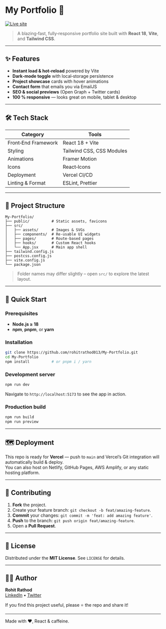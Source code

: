 # My Portfolio 🚀

[![Live site](https://img.shields.io/badge/Live-Demo-brightgreen)](https://my-portfolio-rohit-s-projects-e3e2f31c.vercel.app)

> A blazing‑fast, fully‑responsive portfolio site built with **React 18**, **Vite**, and **Tailwind CSS**.

---

## ✨ Features

- **Instant load & hot‑reload** powered by Vite
- **Dark‑mode toggle** with local‑storage persistence
- **Project showcase** cards with hover animations
- **Contact form** that emails you via EmailJS
- **SEO & social previews** (Open Graph + Twitter cards)
- **100 % responsive** — looks great on mobile, tablet & desktop

---

## 🛠 Tech Stack

| Category            | Tools |
|---------------------|-------|
| Front‑End Framework | React 18 + Vite |
| Styling             | Tailwind CSS, CSS Modules |
| Animations          | Framer Motion |
| Icons               | React‑Icons |
| Deployment          | Vercel CI/CD |
| Linting & Format    | ESLint, Prettier |

---

## 📂 Project Structure

```text
My-Portfolio/
├── public/          # Static assets, favicons
├── src/
│   ├── assets/      # Images & SVGs
│   ├── components/  # Re‑usable UI widgets
│   ├── pages/       # Route‑based pages
│   ├── hooks/       # Custom React hooks
│   └── App.jsx      # Main app shell
├── tailwind.config.js
├── postcss.config.js
├── vite.config.js
└── package.json
```

> Folder names may differ slightly – open `src/` to explore the latest layout.

---

## 🚀 Quick Start

### Prerequisites

- **Node.js ≥ 18**
- **npm**, **pnpm**, or **yarn**

### Installation

```bash
git clone https://github.com/rohitrathod013/My-Portfolio.git
cd My-Portfolio
npm install          # or pnpm i / yarn
```

### Development server

```bash
npm run dev
```

Navigate to `http://localhost:5173` to see the app in action.

### Production build

```bash
npm run build
npm run preview
```

---

## 🗺️ Deployment

This repo is ready for **Vercel** — push to `main` and Vercel’s Git integration will automatically build & deploy.  
You can also host on Netlify, GitHub Pages, AWS Amplify, or any static hosting platform.

---

## 🤝 Contributing

1. **Fork** the project.
2. Create your feature branch: `git checkout -b feat/amazing-feature`.
3. **Commit** your changes: `git commit -m 'feat: add amazing feature'`.
4. **Push** to the branch: `git push origin feat/amazing-feature`.
5. Open a **Pull Request**.

---

## 📜 License

Distributed under the **MIT License**. See `LICENSE` for details.

---

## 🙋‍♂️ Author

**Rohit Rathod**  
[LinkedIn](https://www.linkedin.com/in/rohit-rathod) • [Twitter](https://twitter.com/rohitrathod1302)

If you find this project useful, please ⭐️ the repo and share it!

---

Made with ❤️, React & caffeine.
